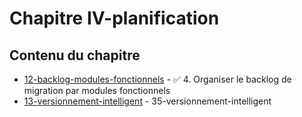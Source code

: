 # Chapitre IV-planification

## Contenu du chapitre


- [12-backlog-modules-fonctionnels](./12-backlog-modules-fonctionnels.md) - ✅ 4. Organiser le backlog de migration par modules fonctionnels
- [13-versionnement-intelligent](./13-versionnement-intelligent.md) - 35-versionnement-intelligent
